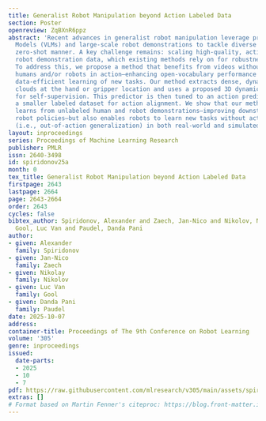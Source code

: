 ```yaml
---
title: Generalist Robot Manipulation beyond Action Labeled Data
section: Poster
openreview: ZqBXnR6ppz
abstract: 'Recent advances in generalist robot manipulation leverage pre-trained Vision–Language
  Models (VLMs) and large-scale robot demonstrations to tackle diverse tasks in a
  zero-shot manner. A key challenge remains: scaling high-quality, action-labeled
  robot demonstration data, which existing methods rely on for robustness and generalization.
  To address this, we propose a method that benefits from videos without action labels—featuring
  humans and/or robots in action—enhancing open-vocabulary performance and enabling
  data-efficient learning of new tasks. Our method extracts dense, dynamic 3D point
  clouds at the hand or gripper location and uses a proposed 3D dynamics predictor
  for self-supervision. This predictor is then tuned to an action predictor using
  a smaller labeled dataset for action alignment. We show that our method not only
  learns from unlabeled human and robot demonstrations—improving downstream generalist
  robot policies—but also enables robots to learn new tasks without action labels
  (i.e., out-of-action generalization) in both real-world and simulated settings.'
layout: inproceedings
series: Proceedings of Machine Learning Research
publisher: PMLR
issn: 2640-3498
id: spiridonov25a
month: 0
tex_title: Generalist Robot Manipulation beyond Action Labeled Data
firstpage: 2643
lastpage: 2664
page: 2643-2664
order: 2643
cycles: false
bibtex_author: Spiridonov, Alexander and Zaech, Jan-Nico and Nikolov, Nikolay and
  Gool, Luc Van and Paudel, Danda Pani
author:
- given: Alexander
  family: Spiridonov
- given: Jan-Nico
  family: Zaech
- given: Nikolay
  family: Nikolov
- given: Luc Van
  family: Gool
- given: Danda Pani
  family: Paudel
date: 2025-10-07
address:
container-title: Proceedings of The 9th Conference on Robot Learning
volume: '305'
genre: inproceedings
issued:
  date-parts:
  - 2025
  - 10
  - 7
pdf: https://raw.githubusercontent.com/mlresearch/v305/main/assets/spiridonov25a/spiridonov25a.pdf
extras: []
# Format based on Martin Fenner's citeproc: https://blog.front-matter.io/posts/citeproc-yaml-for-bibliographies/
---
```

